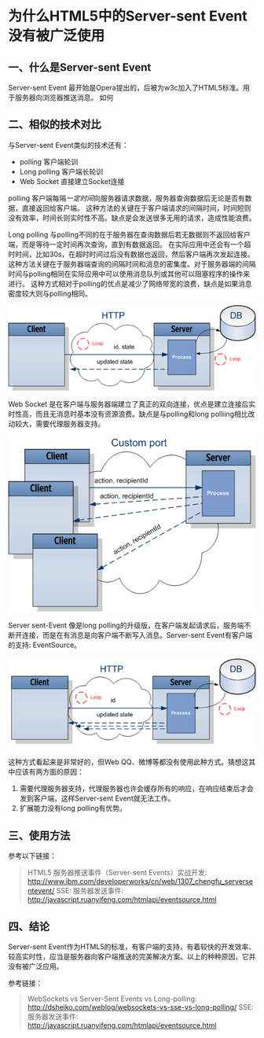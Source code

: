# 为什么HTML5中的Server-sent Event没有被广泛使用

## 一、什么是Server-sent Event

Server-sent Event 最开始是Opera提出的，后被为w3c加入了HTML5标准。用于服务器向浏览器推送消息。
如何

## 二、相似的技术对比

与Server-sent Event类似的技术还有：

- polling 客户端轮训
- Long polling 客户端长轮训
- Web Socket 直接建立Socket连接

polling 客户端每隔*一定时间*向服务器请求数据，服务器查询数据后无论是否有数据，直接返回给客户端。
这种方法的关键在于客户端请求的间隔时间，时间短则没有效率，时间长则实时性不高。缺点是会发送很多无用的请求，造成性能浪费。

Long polling 与polling不同的在于服务器在查询数据后若无数据则不返回给客户端，而是等待一定时间再次查询，直到有数据返回。
在实际应用中还会有一个超时时间，比如30s，在超时时间过后没有数据也返回，然后客户端再次发起连接。
这种方法关键在于服务器端查询的间隔时间和消息的密集度。对于服务器端的间隔时间与polling相同在实际应用中可以使用消息队列或其他可以阻塞程序的操作来进行。
这种方式相对于polling的优点是减少了网络带宽的浪费，缺点是如果消息密度较大则与polling相同。

![](../images/long-polling.png)

Web Socket 是在客户端与服务器端建立了真正的双向连接，优点是建立连接后实时性高，而且无消息时基本没有资源浪费。缺点是与polling和long polliing相比改动较大，需要代理服务器支持。

![](../images/websocket.png)

Server sent-Event 像是long polling的升级版，在客户端发起请求后，服务端不断开连接，而是在有消息是向客户端不断写入消息。Server-sent Event有客户端的支持: EventSource。

![](../images/server-sent-event.png)

这种方式看起来是非常好的，但Web QQ、微博等都没有使用此种方式。猜想这其中应该有两方面的原因：

1. 需要代理服务器支持，代理服务器也许会缓存所有的响应，在响应结束后才会发到客户端，这样Server-sent Event就无法工作。
2. 扩展能力没有long polling有优势。

## 三、使用方法

参考以下链接：
> HTML5 服务器推送事件（Server-sent Events）实战开发: <http://www.ibm.com/developerworks/cn/web/1307_chengfu_serversentevent/>
> SSE: 服务器发送事件: <http://javascript.ruanyifeng.com/htmlapi/eventsource.html>

## 四、结论

Server-sent Event作为HTML5的标准，有客户端的支持，有着较快的开发效率、较高实时性，应当是服务器向客户端推送的完美解决方案。以上的种种原因，它并没有被广泛应用。

参考链接：
> WebSockets vs Server-Sent Events vs Long-polling: <http://dsheiko.com/weblog/websockets-vs-sse-vs-long-polling/>
> SSE: 服务器发送事件: <http://javascript.ruanyifeng.com/htmlapi/eventsource.html>